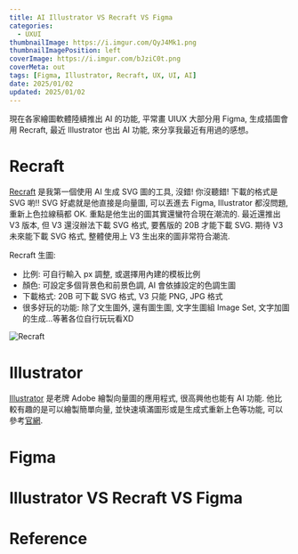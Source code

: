 ```yaml
---
title: AI Illustrator VS Recraft VS Figma
categories:
  - UXUI
thumbnailImage: https://i.imgur.com/QyJ4Mk1.png
thumbnailImagePosition: left
coverImage: https://i.imgur.com/bJziC0t.png
coverMeta: out
tags: [Figma, Illustrator, Recraft, UX, UI, AI]
date: 2025/01/02
updated: 2025/01/02
---
```


現在各家繪圖軟體陸續推出 AI 的功能, 平常畫 UIUX 大部分用 Figma, 生成插圖會用 Recraft, 最近 Illustrator 也出 AI 功能, 來分享我最近有用過的感想。

<!--more-->

# Recraft

[Recraft](https://www.recraft.ai) 是我第一個使用 AI 生成 SVG 圖的工具, 沒錯! 你沒聽錯! 下載的格式是 SVG 喲!! SVG 好處就是他直接是向量圖, 可以丟進去 Figma, Illustrator 都沒問題, 重新上色拉線稿都 OK. 重點是他生出的圖其實還蠻符合現在潮流的. 最近還推出 V3 版本, 但 V3 還沒辦法下載 SVG 格式, 要舊版的 20B 才能下載 SVG. 期待 V3 未來能下載 SVG 格式, 整體使用上 V3 生出來的圖非常符合潮流.

Recraft 生圖:

* 比例: 可自行輸入 px 調整, 或選擇用內建的模板比例
* 顏色: 可設定多個背景色和前景色調, AI 會依據設定的色調生圖
* 下載格式: 20B 可下載 SVG 格式, V3 只能 PNG, JPG 格式
* 很多好玩的功能: 除了文生圖外, 還有圖生圖, 文字生圖組 Image Set, 文字加圖的生成...等著各位自行玩玩看XD

![Recraft](https://i.imgur.com/iJEFORw.png)

# Illustrator

[Illustrator](https://www.adobe.com/tw/products/illustrator.html) 是老牌 Adobe 繪製向量圖的應用程式, 很高興他也能有 AI 功能. 他比較有趣的是可以繪製簡單向量, 並快速填滿圖形或是生成式重新上色等功能, 可以參考[官網](https://www.adobe.com/tw/products/illustrator/ai.html).

# Figma


# Illustrator VS Recraft VS Figma


# Reference
